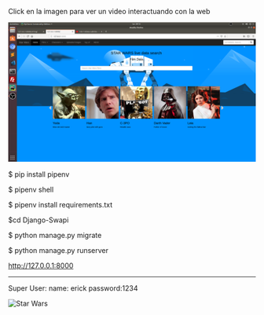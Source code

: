 Click en la imagen para ver un video interactuando con la web

[![Star Wars Site](https://github.com/elfelround/Django-Swapi/blob/master/screenshot.png)](
https://youtu.be/Kk3O9iVbz-Q "Star Wars DataBase video interaction")

$ pip install pipenv

$ pipenv shell

$ pipenv install requirements.txt

$cd Django-Swapi

$ python manage.py migrate

$ python manage.py runserver

http://127.0.0.1:8000


----

Super User:
  name: erick password:1234

![Star Wars](https://i.ytimg.com/vi/usO_6-RuCrg/maxresdefault.jpg)

